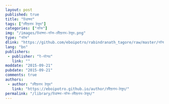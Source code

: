 ```yaml
---
layout: post
published: true
title: "চিত্রাঙ্গদা"
tags: ["রবীন্দ্রনাথ ঠাকুর"]
categories: ["নাটক"]
img: "/images/চিত্রাঙ্গদা-নাটক-রবীন্দ্রনাথ-ঠাকুর.png"
type: "নাটক"
dlink: "https://github.com/eboipotro/rabindranath_tagore/raw/master/নাটক/চিত্রাঙ্গদা.epub"
lang: "bn"
publishers: 
 - publisher: "ই-বইপত্র"
   link: ""
moddate: "2015-09-21"
pubdate: "2015-09-21"
comments: true
authors: 
 - author: "রবীন্দ্রনাথ ঠাকুর"
   link: "https://eboipotro.github.io/author/রবীন্দ্রনাথ-ঠাকুর/"
permalink: "/library/চিত্রাঙ্গদা-নাটক-রবীন্দ্রনাথ-ঠাকুর/"
---
```

